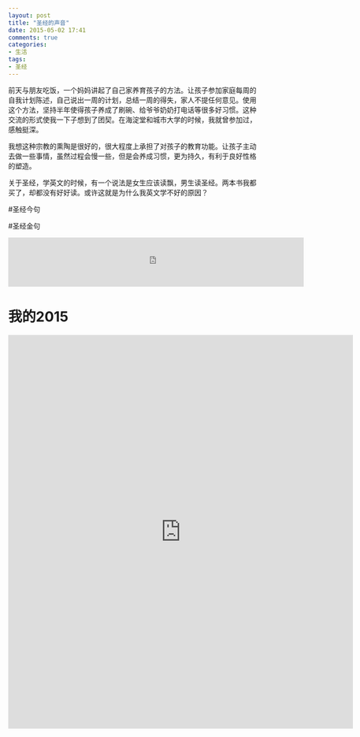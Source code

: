 ```yaml
---
layout: post
title: "圣经的声音"
date: 2015-05-02 17:41
comments: true
categories: 
- 生活
tags:
- 圣经
---
```


<script type="text/javascript">
document.write("<iframe src=\"http://www.kingjamesonline.org/inspiring-images-widget.php\" style=\"width: 344px; height: 344px; border: 0px solid #ffffff;\"></iframe>");
</script>

前天与朋友吃饭，一个妈妈讲起了自己家养育孩子的方法。让孩子参加家庭每周的自我计划陈述，自己说出一周的计划，总结一周的得失，家人不提任何意见。使用这个方法，坚持半年使得孩子养成了刷碗、给爷爷奶奶打电话等很多好习惯。这种交流的形式使我一下子想到了团契。在海淀堂和城市大学的时候，我就曾参加过，感触挺深。

我想这种宗教的熏陶是很好的，很大程度上承担了对孩子的教育功能。让孩子主动去做一些事情，虽然过程会慢一些，但是会养成习惯，更为持久，有利于良好性格的塑造。

关于圣经，学英文的时候，有一个说法是女生应该读飘，男生读圣经。两本书我都买了，却都没有好好读。或许这就是为什么我英文学不好的原因？

#圣经今句
<script type="text/javascript">
document.write("<iframe src=\"http://www.kingjamesbibleonline.org/popular-bible-verses-widget.php\" style=\"width: 600px;height: 70px; border: 0px solid #ffffff;\"></iframe>");
</script>


#圣经金句

<IFRAME SRC="http://www.jesusfolk.com/Bible/Verses/1.htm?b1=15&b2=%23000000&b3=Verdana&b4=%23FFFFFF" Name="Bible" SCROLLING="AUTO" HSPACE="0" VSPACE="0" FRAMEBORDER="0" MARGINHEIGHT="5" ALIGN="MIDDLE" MARGINWIDTH="5" WIDTH="600" HEIGHT="100"></IFRAME>

# 我的2015
<IFRAME SRC="http://chengjun.github.io/cv/news.html#2015" Name="Bible" SCROLLING="NO" HSPACE="0" VSPACE="0" FRAMEBORDER="0" MARGINHEIGHT="3" ALIGN="MIDDLE" MARGINWIDTH="5" WIDTH="700" HEIGHT="800"></IFRAME>
